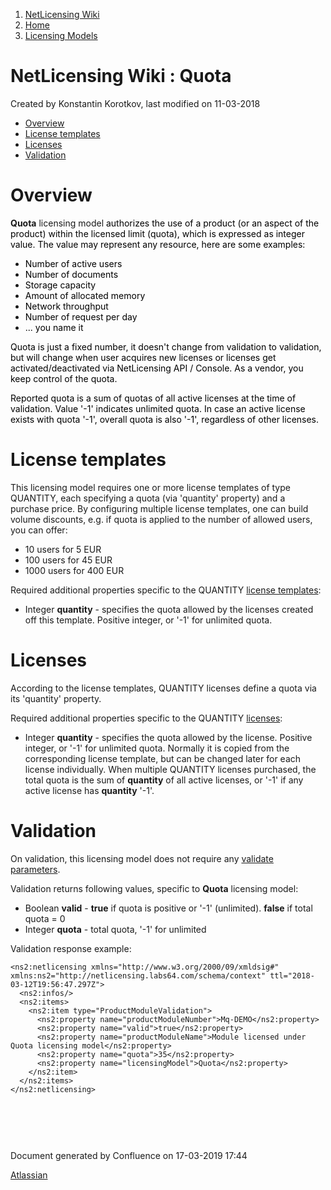 1.  [NetLicensing Wiki](index.html)
2.  [Home](Home_11010214.html)
3.  [Licensing Models](Licensing-Models_11010230.html)

<span id="title-text"> NetLicensing Wiki : Quota </span>
========================================================

Created by <span class="author"> Konstantin Korotkov</span>, last
modified on 11-03-2018

-   [Overview](#Quota-Overview)
-   [License templates](#Quota-Licensetemplates)
-   [Licenses](#Quota-Licenses)
-   [Validation](#Quota-Validation)

Overview
========

**Quota** licensing model <span style="color: rgb(0,0,0);">authorizes
the use of a product (or an aspect of the product) within the licensed
limit (quota), which is expressed as integer value. The value may
represent any resource, here are some examples:</span>

-   <span style="color: rgb(0,0,0);">Number of active users</span>
-   <span style="color: rgb(0,0,0);">Number of documents</span>
-   <span style="color: rgb(0,0,0);">Storage capacity</span>
-   <span style="color: rgb(0,0,0);">Amount of allocated memory</span>
-   <span style="color: rgb(0,0,0);">Network throughput</span>
-   <span style="color: rgb(0,0,0);">Number of request per day</span>
-   <span style="color: rgb(0,0,0);">... you name it</span>

<span style="color: rgb(0,0,0);">  
</span>

<span style="color: rgb(0,0,0);">Quota is just a fixed number, it
doesn't change from validation to validation, but will change when user
acquires new licenses or licenses get activated/deactivated via
NetLicensing API / Console. As a vendor, you keep control of the
quota.</span>

<span style="color: rgb(0,0,0);">Reported quota is a sum of quotas of
all active licenses at the time of validation. Value '-1' indicates
unlimited quota. In case an active license exists with quota '-1',
overall quota is also '-1', regardless of other licenses.</span>

License templates
=================

This licensing model requires one or more license templates of type
QUANTITY, each specifying a quota (via 'quantity' property) and a
purchase price. By configuring multiple license templates, one can build
volume discounts, e.g. if quota is applied to the number of allowed
users, you can offer:

-   10 users for 5 EUR
-   100 users for 45 EUR
-   1000 users for 400 EUR

Required additional properties specific to the QUANTITY [license
templates](https://www.labs64.de/confluence/display/NLICPUB/NetLicensing+Object+Model):

-   Integer **quantity** - specifies the quota allowed by the licenses
    created off this template. Positive integer, or '-1' for unlimited
    quota.

Licenses
========

According to the license templates, QUANTITY licenses define a quota via
its 'quantity' property.

Required additional properties specific to
the QUANTITY [licenses](https://www.labs64.de/confluence/display/NLICPUB/NetLicensing+Object+Model):

-   Integer **quantity** - specifies the quota allowed by the license.
    Positive integer, or '-1' for unlimited quota. Normally it is copied
    from the corresponding license template, but can be changed later
    for each license individually. When multiple QUANTITY licenses
    purchased, the total quota is the sum of **quantity** of all active
    licenses, or '-1' if any active license has **quantity** '-1'.

Validation
==========

On validation, this licensing model does not require any [validate
parameters](https://www.labs64.de/confluence/display/NLICPUB/Licensee+Services).

Validation returns following values, specific to **Quota** licensing
model:

-   Boolean **valid** - **true** if quota is positive or '-1'
    (unlimited). **false** if total quota = 0
-   Integer **quota** - total quota, '-1' for unlimited

Validation response example:

``` theme:
<ns2:netlicensing xmlns="http://www.w3.org/2000/09/xmldsig#" xmlns:ns2="http://netlicensing.labs64.com/schema/context" ttl="2018-03-12T19:56:47.297Z">
  <ns2:infos/>
  <ns2:items>
    <ns2:item type="ProductModuleValidation">
      <ns2:property name="productModuleNumber">Mq-DEMO</ns2:property>
      <ns2:property name="valid">true</ns2:property>
      <ns2:property name="productModuleName">Module licensed under Quota licensing model</ns2:property>
      <ns2:property name="quota">35</ns2:property>
      <ns2:property name="licensingModel">Quota</ns2:property>
    </ns2:item>
  </ns2:items>
</ns2:netlicensing>
 
```

 

 

Document generated by Confluence on 17-03-2019 17:44

[Atlassian](http://www.atlassian.com/)
